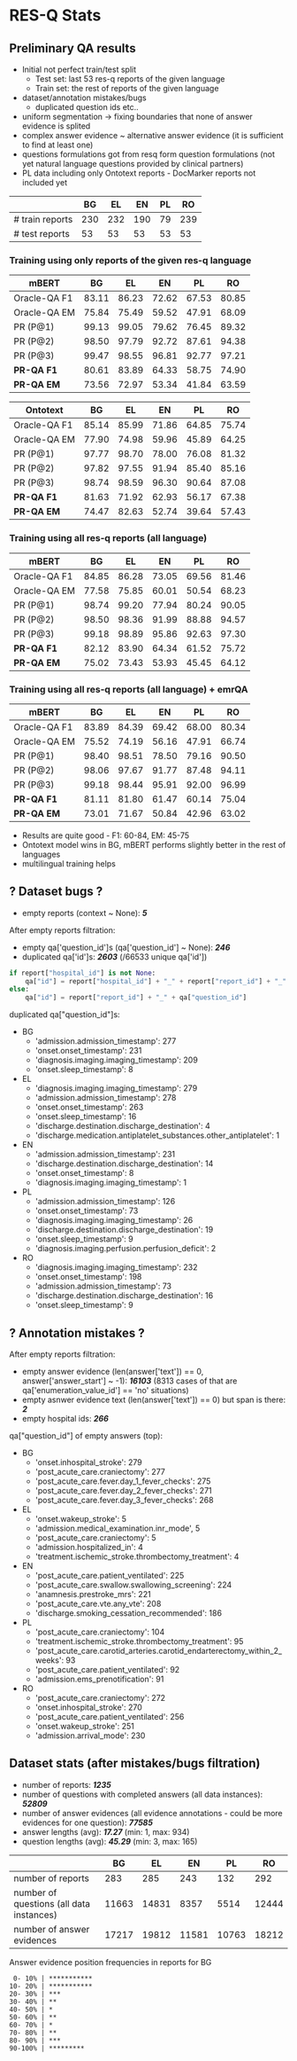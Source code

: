 # RES-Q Stats

## Preliminary QA results
 - Initial not perfect train/test split
    - Test set: last 53 res-q reports of the given language
    - Train set: the rest of reports of the given language
 - dataset/annotation mistakes/bugs 
    - duplicated question ids etc..
 - uniform segmentation -> fixing boundaries that none of answer evidence is splited
 - complex answer evidence ~ alternative answer evidence (it is sufficient to find at least one)
 - questions formulations got from resq form question formulations (not yet natural language questions provided by clinical partners)
 - PL data including only Ontotext reports - DocMarker reports not included yet


|               | BG    | EL    | EN    | PL    | RO    |
|---------------|-------|-------|-------|-------|-------|
|# train reports| 230   | 232   | 190   | 79    | 239   |
|# test reports | 53    | 53    | 53    | 53    | 53    |

### Training using only reports of the given res-q language
| mBERT        | BG    | EL    | EN    | PL    | RO    |
|--------------|-------|-------|-------|-------|-------|
| Oracle-QA F1 | 83.11 | 86.23 | 72.62 | 67.53 | 80.85 |
| Oracle-QA EM | 75.84 | 75.49 | 59.52 | 47.91 | 68.09 |
| PR (P@1)     | 99.13 | 99.05 | 79.62 | 76.45 | 89.32 |
| PR (P@2)     | 98.50 | 97.79 | 92.72 | 87.61 | 94.38 |
| PR (P@3)     | 99.47 | 98.55 | 96.81 | 92.77 | 97.21 |
|**PR-QA F1**  | 80.61 | 83.89 | 64.33 | 58.75 | 74.90 |
|**PR-QA EM**  | 73.56 | 72.97 | 53.34 | 41.84 | 63.59 |

| Ontotext     | BG    | EL    | EN    | PL    | RO    |
|--------------|-------|-------|-------|-------|-------|
| Oracle-QA F1 | 85.14 | 85.99 | 71.86 | 64.85 | 75.74 |
| Oracle-QA EM | 77.90 | 74.98 | 59.96 | 45.89 | 64.25 |
| PR (P@1)     | 97.77 | 98.70 | 78.00 | 76.08 | 81.32 |
| PR (P@2)     | 97.82 | 97.55 | 91.94 | 85.40 | 85.16 |
| PR (P@3)     | 98.74 | 98.59 | 96.30 | 90.64 | 87.08 |
|**PR-QA F1**  | 81.63 | 71.92 | 62.93 | 56.17 | 67.38 |
|**PR-QA EM**  | 74.47 | 82.63 | 52.74 | 39.64 | 57.43 |


### Training using all res-q reports (all language)
| mBERT        | BG    | EL    | EN    | PL    | RO    |
|--------------|-------|-------|-------|-------|-------|
| Oracle-QA F1 | 84.85 | 86.28 | 73.05 | 69.56 | 81.46 |
| Oracle-QA EM | 77.58 | 75.85 | 60.01 | 50.54 | 68.23 |
| PR (P@1)     | 98.74 | 99.20 | 77.94 | 80.24 | 90.05 |
| PR (P@2)     | 98.50 | 98.36 | 91.99 | 88.88 | 94.57 |
| PR (P@3)     | 99.18 | 98.89 | 95.86 | 92.63 | 97.30 |
|**PR-QA F1**  | 82.12 | 83.90 | 64.34 | 61.52 | 75.72 |
|**PR-QA EM**  | 75.02 | 73.43 | 53.93 | 45.45 | 64.12 |


### Training using all res-q reports (all language) + emrQA
| mBERT        | BG    | EL    | EN    | PL    | RO    |
|--------------|-------|-------|-------|-------|-------|
| Oracle-QA F1 | 83.89 | 84.39 | 69.42 | 68.00 | 80.34 |
| Oracle-QA EM | 75.52 | 74.19 | 56.16 | 47.91 | 66.74 |
| PR (P@1)     | 98.40 | 98.51 | 78.50 | 79.16 | 90.50 |
| PR (P@2)     | 98.06 | 97.67 | 91.77 | 87.48 | 94.11 |
| PR (P@3)     | 99.18 | 98.44 | 95.91 | 92.00 | 96.99 |
|**PR-QA F1**  | 81.11 | 81.80 | 61.47 | 60.14 | 75.04 |
|**PR-QA EM**  | 73.01 | 71.67 | 50.84 | 42.96 | 63.02 |


 - Results are quite good - F1: 60-84, EM: 45-75
 - Ontotext model wins in BG, mBERT performs slightly better in the rest of languages
 - multilingual training helps


## ? Dataset bugs ?
 - empty reports (context ~ None): ***5***

After empty reports filtration:
 - empty qa['question_id']s (qa['question_id'] ~ None): ***246***
 - duplicated qa['id']s: ***2603*** (/66533 unique qa['id'])

```python
if report["hospital_id"] is not None:
    qa["id"] = report["hospital_id"] + "_" + report["report_id"] + "_" + qa["question_id"]
else:
    qa["id"] = report["report_id"] + "_" + qa["question_id"]
```

duplicated qa["question_id"]s:
 - BG
    - 'admission.admission_timestamp': 277
    - 'onset.onset_timestamp': 231
    - 'diagnosis.imaging.imaging_timestamp': 209
    - 'onset.sleep_timestamp': 8
 - EL
    - 'diagnosis.imaging.imaging_timestamp': 279
    - 'admission.admission_timestamp': 278
    - 'onset.onset_timestamp': 263
    - 'onset.sleep_timestamp': 16
    - 'discharge.destination.discharge_destination': 4
    - 'discharge.medication.antiplatelet_substances.other_antiplatelet': 1
 - EN
    - 'admission.admission_timestamp': 231
    - 'discharge.destination.discharge_destination': 14
    - 'onset.onset_timestamp': 8
    - 'diagnosis.imaging.imaging_timestamp': 1
 - PL
    - 'admission.admission_timestamp': 126
    - 'onset.onset_timestamp': 73
    - 'diagnosis.imaging.imaging_timestamp': 26
    - 'discharge.destination.discharge_destination': 19
    - 'onset.sleep_timestamp': 9
    - 'diagnosis.imaging.perfusion.perfusion_deficit': 2
 - RO
    - 'diagnosis.imaging.imaging_timestamp': 232
    - 'onset.onset_timestamp': 198
    - 'admission.admission_timestamp': 73
    - 'discharge.destination.discharge_destination': 16
    - 'onset.sleep_timestamp': 9

   



## ? Annotation mistakes ?
After empty reports filtration:
 - empty answer evidence (len(answer['text']) == 0, answer['answer_start'] ~ -1): ***16103*** (8313 cases of that are qa['enumeration_value_id'] == 'no' situations)
 - empty asnwer evidence text (len(answer['text']) == 0) but span is there: ***2***
 - empty hospital ids: ***266***


qa["question_id"] of empty answers (top):
 - BG
    - 'onset.inhospital_stroke': 279
    - 'post_acute_care.craniectomy': 277
    - 'post_acute_care.fever.day_1_fever_checks': 275
    - 'post_acute_care.fever.day_2_fever_checks': 271
    - 'post_acute_care.fever.day_3_fever_checks': 268
 - EL
    - 'onset.wakeup_stroke': 5
    - 'admission.medical_examination.inr_mode', 5
    - 'post_acute_care.craniectomy': 5
    - 'admission.hospitalized_in': 4
    - 'treatment.ischemic_stroke.thrombectomy_treatment': 4
 - EN
    - 'post_acute_care.patient_ventilated': 225
    - 'post_acute_care.swallow.swallowing_screening': 224
    - 'anamnesis.prestroke_mrs': 221
    - 'post_acute_care.vte.any_vte': 208
    - 'discharge.smoking_cessation_recommended': 186
 - PL
    - 'post_acute_care.craniectomy': 104
    - 'treatment.ischemic_stroke.thrombectomy_treatment': 95
    - 'post_acute_care.carotid_arteries.carotid_endarterectomy_within_2_weeks': 93
    - 'post_acute_care.patient_ventilated': 92
    - 'admission.ems_prenotification': 91
 - RO
    - 'post_acute_care.craniectomy': 272
    - 'onset.inhospital_stroke': 270
    - 'post_acute_care.patient_ventilated': 256
    - 'onset.wakeup_stroke': 251
    - 'admission.arrival_mode': 230
    

## Dataset stats (after mistakes/bugs filtration)
 - number of reports: ***1235***
 - number of questions with completed answers (all data instances): ***52809***
 - number of answer evidences (all evidence annotations - could be more evidences for one question): ***77585***
 - answer lengths (avg): ***17.27***	(min: 1,	 max: 934)
 - question lengths (avg): ***45.29***	(min: 3,	 max: 165)

|                                          | BG    | EL    | EN    | PL    | RO    |
|------------------------------------------|-------|-------|-------|-------|-------|
| number of reports                        |  283  | 285   | 243   | 132   | 292   |
| number of questions (all data instances) | 11663 | 14831 | 8357  | 5514  | 12444 |
| number of answer evidences               | 17217 | 19812 | 11581 | 10763 | 18212 |


Answer evidence position frequencies in reports for BG
```
 0- 10% | ***********
10- 20% | ***********
20- 30% | ***
30- 40% | **
40- 50% | *
50- 60% | **
60- 70% | *
70- 80% | **
80- 90% | ***
90-100% | *********
```
